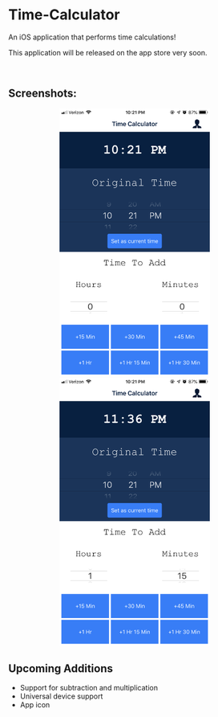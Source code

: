 # Time-Calculator
An iOS application that performs time calculations!<br>
<p>This application will be released on the app store very soon.</p>
<br>

<h2> Screenshots: </h2>
<div align="center">
    <img src="/screenshots/screenshot1.png" width="300px" hspace="20"></img> 
    <img src="/screenshots/screenshot2.png" width="300px" hspace="20"></img> 
</div>

<h2>Upcoming Additions</h2>
<ul>
  <li>Support for subtraction and multiplication</li>
  <li>Universal device support</li>
  <li>App icon</li>
</ul>
